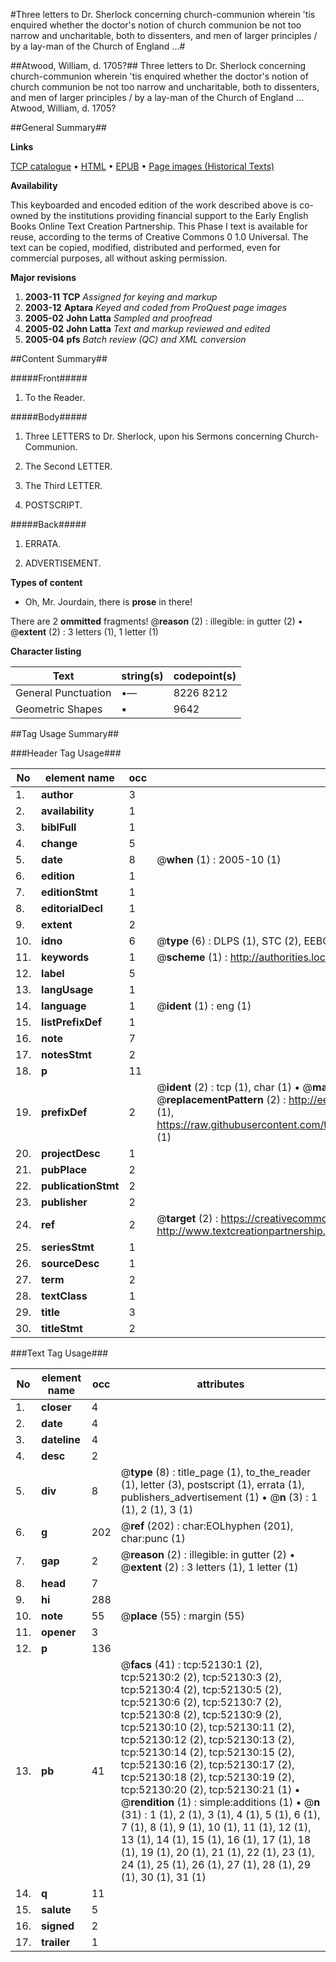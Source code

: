 #Three letters to Dr. Sherlock concerning church-communion wherein 'tis enquired whether the doctor's notion of church communion be not too narrow and uncharitable, both to dissenters, and men of larger principles / by a lay-man of the Church of England ...#

##Atwood, William, d. 1705?##
Three letters to Dr. Sherlock concerning church-communion wherein 'tis enquired whether the doctor's notion of church communion be not too narrow and uncharitable, both to dissenters, and men of larger principles / by a lay-man of the Church of England ...
Atwood, William, d. 1705?

##General Summary##

**Links**

[TCP catalogue](http://www.ota.ox.ac.uk/tcp/)  • 
[HTML](http://tei.it.ox.ac.uk/tcp/Texts-HTML/free/A26/A26184.html)  • 
[EPUB](http://tei.it.ox.ac.uk/tcp/Texts-EPUB/free/A26/A26184.epub) • 
[Page images (Historical Texts)](https://data.historicaltexts.jisc.ac.uk/view?pubId=eebo-11998162e&pageId=eebo-11998162e-52130-1)

**Availability**

This keyboarded and encoded edition of the
	       work described above is co-owned by the institutions
	       providing financial support to the Early English Books
	       Online Text Creation Partnership. This Phase I text is
	       available for reuse, according to the terms of Creative
	       Commons 0 1.0 Universal. The text can be copied,
	       modified, distributed and performed, even for
	       commercial purposes, all without asking permission.

**Major revisions**

1. __2003-11__ __TCP__ *Assigned for keying and markup*
1. __2003-12__ __Aptara__ *Keyed and coded from ProQuest page images*
1. __2005-02__ __John Latta__ *Sampled and proofread*
1. __2005-02__ __John Latta__ *Text and markup reviewed and edited*
1. __2005-04__ __pfs__ *Batch review (QC) and XML conversion*

##Content Summary##

#####Front#####

1. To the Reader.

#####Body#####

1. Three LETTERS to Dr. Sherlock,
upon his Sermons concerning Church-Communion.

1. The Second LETTER.

1. The Third LETTER.

1. POSTSCRIPT.

#####Back#####

1. ERRATA.

1. ADVERTISEMENT.

**Types of content**

  * Oh, Mr. Jourdain, there is **prose** in there!

There are 2 **ommitted** fragments! 
 @__reason__ (2) : illegible: in gutter (2)  •  @__extent__ (2) : 3 letters (1), 1 letter (1)

**Character listing**


|Text|string(s)|codepoint(s)|
|---|---|---|
|General Punctuation|•—|8226 8212|
|Geometric Shapes|▪|9642|

##Tag Usage Summary##

###Header Tag Usage###

|No|element name|occ|attributes|
|---|---|---|---|
|1.|__author__|3||
|2.|__availability__|1||
|3.|__biblFull__|1||
|4.|__change__|5||
|5.|__date__|8| @__when__ (1) : 2005-10 (1)|
|6.|__edition__|1||
|7.|__editionStmt__|1||
|8.|__editorialDecl__|1||
|9.|__extent__|2||
|10.|__idno__|6| @__type__ (6) : DLPS (1), STC (2), EEBO-CITATION (1), OCLC (1), VID (1)|
|11.|__keywords__|1| @__scheme__ (1) : http://authorities.loc.gov/ (1)|
|12.|__label__|5||
|13.|__langUsage__|1||
|14.|__language__|1| @__ident__ (1) : eng (1)|
|15.|__listPrefixDef__|1||
|16.|__note__|7||
|17.|__notesStmt__|2||
|18.|__p__|11||
|19.|__prefixDef__|2| @__ident__ (2) : tcp (1), char (1)  •  @__matchPattern__ (2) : ([0-9\-]+):([0-9IVX]+) (1), (.+) (1)  •  @__replacementPattern__ (2) : http://eebo.chadwyck.com/downloadtiff?vid=$1&page=$2 (1), https://raw.githubusercontent.com/textcreationpartnership/Texts/master/tcpchars.xml#$1 (1)|
|20.|__projectDesc__|1||
|21.|__pubPlace__|2||
|22.|__publicationStmt__|2||
|23.|__publisher__|2||
|24.|__ref__|2| @__target__ (2) : https://creativecommons.org/publicdomain/zero/1.0/ (1), http://www.textcreationpartnership.org/docs/. (1)|
|25.|__seriesStmt__|1||
|26.|__sourceDesc__|1||
|27.|__term__|2||
|28.|__textClass__|1||
|29.|__title__|3||
|30.|__titleStmt__|2||


###Text Tag Usage###

|No|element name|occ|attributes|
|---|---|---|---|
|1.|__closer__|4||
|2.|__date__|4||
|3.|__dateline__|4||
|4.|__desc__|2||
|5.|__div__|8| @__type__ (8) : title_page (1), to_the_reader (1), letter (3), postscript (1), errata (1), publishers_advertisement (1)  •  @__n__ (3) : 1 (1), 2 (1), 3 (1)|
|6.|__g__|202| @__ref__ (202) : char:EOLhyphen (201), char:punc (1)|
|7.|__gap__|2| @__reason__ (2) : illegible: in gutter (2)  •  @__extent__ (2) : 3 letters (1), 1 letter (1)|
|8.|__head__|7||
|9.|__hi__|288||
|10.|__note__|55| @__place__ (55) : margin (55)|
|11.|__opener__|3||
|12.|__p__|136||
|13.|__pb__|41| @__facs__ (41) : tcp:52130:1 (2), tcp:52130:2 (2), tcp:52130:3 (2), tcp:52130:4 (2), tcp:52130:5 (2), tcp:52130:6 (2), tcp:52130:7 (2), tcp:52130:8 (2), tcp:52130:9 (2), tcp:52130:10 (2), tcp:52130:11 (2), tcp:52130:12 (2), tcp:52130:13 (2), tcp:52130:14 (2), tcp:52130:15 (2), tcp:52130:16 (2), tcp:52130:17 (2), tcp:52130:18 (2), tcp:52130:19 (2), tcp:52130:20 (2), tcp:52130:21 (1)  •  @__rendition__ (1) : simple:additions (1)  •  @__n__ (31) : 1 (1), 2 (1), 3 (1), 4 (1), 5 (1), 6 (1), 7 (1), 8 (1), 9 (1), 10 (1), 11 (1), 12 (1), 13 (1), 14 (1), 15 (1), 16 (1), 17 (1), 18 (1), 19 (1), 20 (1), 21 (1), 22 (1), 23 (1), 24 (1), 25 (1), 26 (1), 27 (1), 28 (1), 29 (1), 30 (1), 31 (1)|
|14.|__q__|11||
|15.|__salute__|5||
|16.|__signed__|2||
|17.|__trailer__|1||
